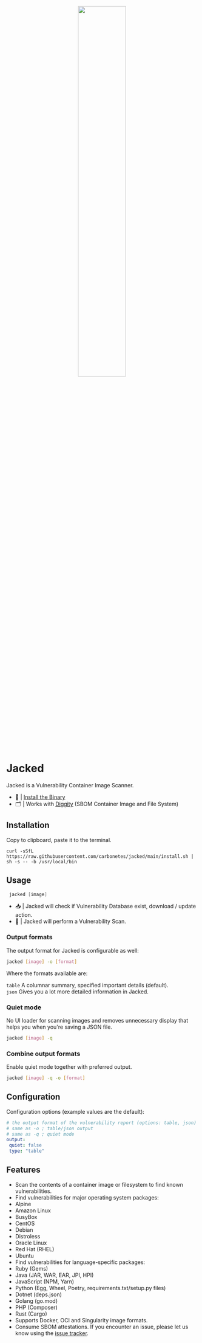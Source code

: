<p align="center">
<img src="https://user-images.githubusercontent.com/60867540/202974737-11950c32-9ab4-480f-a3da-afebdaf6489c.svg" style="display: block; margin-left: auto; margin-right: auto; width: 50%;">
</p>

# Jacked

Jacked is a Vulnerability Container Image Scanner.
- 🧰 | [Install the Binary](https://github.com/jaii041715/jaii041715/blob/main/README.md#Installation)
- 🗂️ | Works with [Diggity](https://github.com/carbonetes/diggity) (SBOM Container Image and File System) 

## Installation

Copy to clipboard, paste it to the terminal.

``` curl
curl -sSfL https://raw.githubusercontent.com/carbonetes/jacked/main/install.sh | sh -s -- -b /usr/local/bin
```
## Usage
``` go
 jacked [image]
```
- 📥 | Jacked will check if Vulnerability Database exist, download / update action.
- 🐞 | Jacked will perform a Vulnerability Scan.
 
### Output formats
The output format for Jacked is configurable as well:

``` bash
jacked [image] -o [format]
```
Where the formats available are:

`table` A columnar summary, specified important details (default).
<br>
`json` Gives you a lot more detailed information in Jacked.
  
### Quiet mode
No UI loader for scanning images and removes unnecessary display that helps you when you're saving a JSON file.
``` bash
jacked [image] -q
```

### Combine output formats
Enable quiet mode together with preferred output.
``` bash
jacked [image] -q -o [format]
```

## Configuration
Configuration options (example values are the default):
``` yaml
# the output format of the vulnerability report (options: table, json)
# same as -o ; table/json output
# same as -q ; quiet mode
output:
 quiet: false
 type: "table"
```

## Features
- Scan the contents of a container image or filesystem to find known vulnerabilities.
- Find vulnerabilities for major operating system packages:
- Alpine
- Amazon Linux
- BusyBox
- CentOS
- Debian
- Distroless
- Oracle Linux
- Red Hat (RHEL)
- Ubuntu
- Find vulnerabilities for language-specific packages:
- Ruby (Gems)
- Java (JAR, WAR, EAR, JPI, HPI)
- JavaScript (NPM, Yarn)
- Python (Egg, Wheel, Poetry, requirements.txt/setup.py files)
- Dotnet (deps.json)
- Golang (go.mod)
- PHP (Composer)
- Rust (Cargo)
- Supports Docker, OCI and Singularity image formats.
- Consume SBOM attestations.
If you encounter an issue, please let us know using the [issue tracker](https://github.com/jaii041715/jaii041715/edit/main/README.md).
